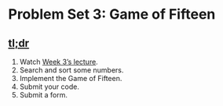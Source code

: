 # Problem Set 3: Game of Fifteen

## [tl;dr](http://docs.cs50.net/2017/x/psets/3/pset3.html#tl-dr)

1. Watch [Week 3’s lecture](https://video.cs50.net/2016/fall/lectures/3).
2. Search and sort some numbers.
3. Implement the Game of Fifteen.
4. Submit your code.
5. Submit a form.
